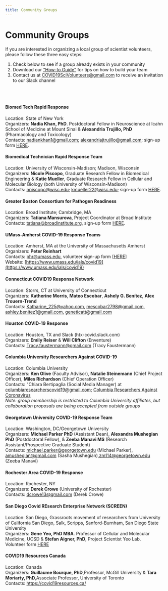 ```yaml
---
title: Community Groups
---
```

# Community Groups

If you are interested in organizing a local group of scientist volunteers, please follow these three easy steps:

1. Check below to see if a group already exists in your community
2. Download our ["How-to Guide"](/Community%20How%20to%20Guide.pdf) for tips on how to build your team
3. Contact us at COVID19SciVolunteers@gmail.com to receive an invitation to our Slack channel

<br/><br/>

#### Biomed Tech Rapid Response

Location: State of New York\
Organizers: **Nadia Khan, PhD**. Postdoctoral Fellow in Neuroscience at Icahn School of Medicine at Mount Sinai & **Alexandria Trujillo, PhD** (Pharmacology and Toxicology)\
Contacts: nadiankhan1@gmail.com; alexandriajtrujillo@gmail.com; sign-up form [HERE](https://docs.google.com/forms/d/e/1FAIpQLSfIo7HMJYOuJmDeCG0Is2FLvGHzeU3WN47kcQB7t-fXuYu7XA/viewform).

#### Biomedical Technician Rapid Response Team

Location: University of Wisconsin-Madison; Madison, Wisconsin\
Organizers: **Nicole Piscopo**, Graduate Research Fellow in Biomedical Engineering & **Katie Mueller**, Graduate Research Fellow in Cellular and Molecular Biology (both University of Wisconsin-Madison)\
Contacts: npiscopo@wisc.edu; kmueller22@wisc.edu; sign-up form [HERE](https://docs.google.com/forms/d/e/1FAIpQLSfpZv1Nu0tqAxxoCFSOOQ8WkRKcf_AdRiPXoPtEBPZgc-OCwA/viewform).

#### Greater Boston Consortium for Pathogen Readiness

Location: Broad Institute; Cambridge, MA\
Organizers: **Tatiana Mansurova**, Project Coordinator at Broad Institute\
Contacts: tatiana@broadinstitute.org, sign-up form [HERE](https://docs.google.com/forms/d/e/1FAIpQLScmuCXJib_AF0_eRp43Jp9IQlhU4TpNFv1_xSQIxuvhXh2BWA/viewform).

#### UMass-Amherst COVID-19 Response Teams

Location: Amherst, MA at the University of Massachusetts Amherst\
Organizers: **Peter Reinhart**\
Contacts: phr@umass.edu, volunteer sign-up form [[HERE](https://www.umass.edu/ials/ials-covid-19-volunteer-sign)]\
Website: [https://www.umass.edu/ials/​covid19](https://www.umass.edu/ials/covid19)

#### Connecticut COVID19 Response Network

Location: Storrs, CT at University of Connecticut\
Organizers: **Katherine Morris**, **Mateo Escobar**, **Ashely G. Benítez**, **Alex Trouern-Trend**\
Contacts: Katharine_225@yahoo.com, mescobar2798@gmail.com, ashley.benitez1@gmail.com, geneticatt@gmail.com

#### Houston COVID-19 Response

Location: Houston, TX and Slack (htx-covid.slack.com)\
Organizers: **Emily Reiser** & **Will Clifton** (Enventure)\
Contacts: Tracy.faustermann@gmail.com (Tracy Faustermann)

#### Columbia University Researchers Against COVID-19

Location: Columbia University\
Organizers: **Ken Olive** (Faculty Advisor), **Natalie Steinemann** (Chief Project Officer), **Miles Richardson** (Chief Operation Officer)\
Contacts: "Chiara Bertipaglia (Social Media Manager) at columbiaresearcherscovid19@gmail.com; [Columbia Researchers Against Coronavirus](https://www.olivelab.org/columbia-researchers-against-coronavirus.html)\
*Note: group membership is restricted to Columbia University affiliates, but collaboration proposals are being accepted from outside groups*

#### Georgetown University COVID-19 Response Team

Location: Washington, DC/Georgetown University\
Organizers: **Michael Parker PhD** (Assistant Dean), **Alexandra Mushegian PhD** (Postdoctoral Fellow), & **Zeeba Manavi MS** (Research Assistant/Prospective Graduate Student)\
Contacts: [michael.parker@georgetown.edu](mailto:michael.parker@georgetown.edu) (Michael Parker), [amushegian@gmail.com](mailto:amushegian@gmail.com) (Sasha Mushegian),[zm114@georgetown.edu](mailto:zm114@georgetown.edu) (Zeeba Manavi)

#### Rochester Area COVID-19 Response

Location: Rochester, NY\
Organizers: **Derek Crowe** (University of Rochester)\
Contacts: dcrowe13@gmail.com (Derek Crowe)

#### San Diego Covid REsearch Enterprise Network (SCREEN)

Location: San Diego, Grassroots movement of researchers from University of California San Diego, Salk, Scripps, Sanford-Burnham, San Diego State University\
Organizers: **Gene Yeo, PhD MBA**. Professor of Cellular and Molecular Medicine, UCSD & **Stefan Aigner, PhD**, Project Scientist Yeo Lab.\
Volunteer form [HERE](https://docs.google.com/forms/d/e/1FAIpQLSfo18hylllsgomF5tt8rrr2mbVFRGpqc2AwCJZ8q8lmBdoW4w/viewform)

#### COVID19 Resources Canada

Location: Canada\
Organizers: **Guillaume Bourque, PhD**,Professor, McGill University & **Tara Moriarty, PhD**,Associate Professor, University of Toronto\
Contacts: <https://covid19resources.ca/>